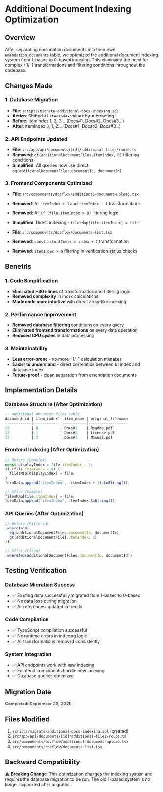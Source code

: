 # Additional Document Indexing Optimization

## Overview
After separating emendation documents into their own `emendation_documents` table, we optimized the additional document indexing system from 1-based to 0-based indexing. This eliminated the need for complex +1/-1 transformations and filtering conditions throughout the codebase.

## Changes Made

### 1. Database Migration
- **File**: `scripts/migrate-additional-docs-indexing.sql`
- **Action**: Shifted all `itemIndex` values by subtracting 1
- **Before**: itemIndex 1, 2, 3... (Docs#1, Docs#2, Docs#3...)
- **After**: itemIndex 0, 1, 2... (Docs#1, Docs#2, Docs#3...)

### 2. API Endpoints Updated
- **File**: `src/app/api/documents/[id]/additional-files/route.ts`
- **Removed**: `gt(additionalDocumentFiles.itemIndex, 0)` filtering conditions
- **Simplified**: All queries now use direct `eq(additionalDocumentFiles.documentId, documentId)`

### 3. Frontend Components Optimized
- **File**: `src/components/docflow/additional-document-upload.tsx`
- **Removed**: All `itemIndex + 1` and `itemIndex - 1` transformations
- **Removed**: All `if (file.itemIndex > 0)` filtering logic
- **Simplified**: Direct indexing - `filesMap[file.itemIndex] = file`

- **File**: `src/components/docflow/documents-list.tsx`
- **Removed**: `const actualIndex = index + 1` transformation
- **Removed**: `itemIndex > 0` filtering in verification status checks

## Benefits

### 1. Code Simplification
- **Eliminated ~30+ lines** of transformation and filtering logic
- **Removed complexity** in index calculations
- **Made code more intuitive** with direct array-like indexing

### 2. Performance Improvement
- **Removed database filtering** conditions on every query
- **Eliminated frontend transformations** on every data operation
- **Reduced CPU cycles** in data processing

### 3. Maintainability
- **Less error-prone** - no more +1/-1 calculation mistakes
- **Easier to understand** - direct correlation between UI index and database index
- **Future-proof** - clean separation from emendation documents

## Implementation Details

### Database Structure (After Optimization)
```sql
-- additional_document_files table
document_id | item_index | item_name | original_filename
------------|------------|-----------|------------------
12          | 0          | Docs#1    | Readme.pdf
12          | 1          | Docs#2    | License.pdf
12          | 2          | Docs#3    | Manual.pdf
```

### Frontend Indexing (After Optimization)
```typescript
// Before (Complex)
const displayIndex = file.itemIndex - 1;
if (file.itemIndex > 0) {
  filesMap[displayIndex] = file;
}
formData.append('itemIndex', (itemIndex + 1).toString());

// After (Simple)
filesMap[file.itemIndex] = file;
formData.append('itemIndex', itemIndex.toString());
```

### API Queries (After Optimization)
```typescript
// Before (Filtered)
.where(and(
  eq(additionalDocumentFiles.documentId, documentId),
  gt(additionalDocumentFiles.itemIndex, 0)
))

// After (Clean)
.where(eq(additionalDocumentFiles.documentId, documentId))
```

## Testing Verification

### Database Migration Success
- ✅ Existing data successfully migrated from 1-based to 0-based
- ✅ No data loss during migration
- ✅ All references updated correctly

### Code Compilation
- ✅ TypeScript compilation successful
- ✅ No runtime errors in indexing logic
- ✅ All transformations removed consistently

### System Integration
- ✅ API endpoints work with new indexing
- ✅ Frontend components handle new indexing
- ✅ Database queries optimized

## Migration Date
Completed: September 29, 2025

## Files Modified
1. `scripts/migrate-additional-docs-indexing.sql` (created)
2. `src/app/api/documents/[id]/additional-files/route.ts`
3. `src/components/docflow/additional-document-upload.tsx`
4. `src/components/docflow/documents-list.tsx`

## Backward Compatibility
⚠️ **Breaking Change**: This optimization changes the indexing system and requires the database migration to be run. The old 1-based system is no longer supported after migration.